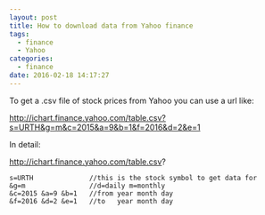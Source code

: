 ```yaml
---
layout: post
title: How to download data from Yahoo finance
tags:
  - finance
  - Yahoo
categories:
  - finance
date: 2016-02-18 14:17:27
---
```


To get a .csv file of stock prices from Yahoo you can use a url like:

http://ichart.finance.yahoo.com/table.csv?s=URTH&g=m&c=2015&a=9&b=1&f=2016&d=2&e=1

In detail:

http://ichart.finance.yahoo.com/table.csv?

    s=URTH              //this is the stock symbol to get data for
    &g=m                //d=daily m=monthly
    &c=2015 &a=9 &b=1   //from year month day
    &f=2016 &d=2 &e=1   //to   year month day
